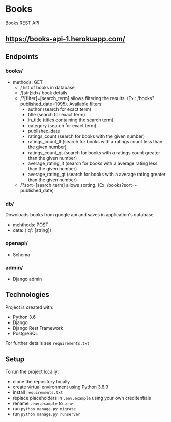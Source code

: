 # Books
Books REST API

## https://books-api-1.herokuapp.com/

## Endpoints
### books/
* methods: GET
  * / list of books in database
  * /[str]:id>/ book details
  * /?[filter]=[search_term] allows filtering the results. (Ex.: /books?published_date=1995). Available filters:
    * author (search for exact term)
    * title (search for exact term)
    * in_title (titles containing the search term)
    * category (search for exact term)
    * published_date
    * ratings_count (search for books with the given number)
    * ratings_count_lt (search for books with a ratings count less than the given number)
    * ratings_count_gt (search for books with a ratings count greater than the given number)
    * average_rating_lt (search for books with a average rating less than the given number)
    * average_rating_gt (search for books with a average rating greater than the given number)
  * /?sort=[search_term] allows sorting. (Ex: /books?sort=-published_date)

### db/ 
Downloads books from google api and saves in application's database.

* mehthods: POST
* data: {'q': [string]}

### openapi/
* Schema

### admin/
* Django admin

## Technologies
Project is created with:
* Python 3.6
* Django 
* Django Rest Framework
* PostgreSQL

For further details see `requirements.txt`

## Setup
To run the project locally:
* clone the repository locally
* create virtual environment using Python 3.6.9
* install `requirements.txt`
* replace placeholders in `.env.example` using your own creditentials
* rename `.env.example` to `.env` 
* run `python manage.py migrate`
* run `python manage.py runserver`
